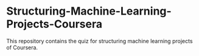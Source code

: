 # Structuring-Machine-Learning-Projects-Coursera
This repository contains the quiz for structuring machine learning projects of Coursera.
